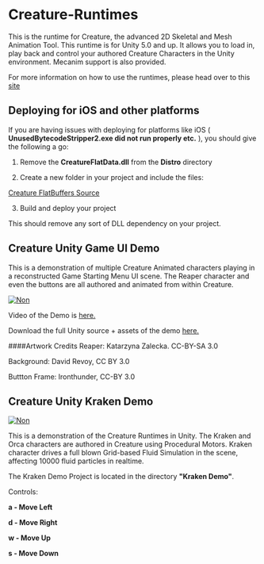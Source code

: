 # Creature-Runtimes

This is the runtime for Creature, the advanced 2D Skeletal and Mesh Animation Tool. This runtime is for Unity 5.0 and up. It allows you to load in, play back and control your authored Creature Characters in the Unity environment. Mecanim support is also provided.

For more information on how to use the runtimes, please head over to this [site](http://www.kestrelmoon.com/creaturedocs/Game_Engine_Runtimes_And_Integration/Runtimes_Introduction.html)

## Deploying for iOS and other platforms
If you are having issues with deploying for platforms like iOS ( **UnusedBytecodeStripper2.exe did not run properly etc.** ), you should give the following a go:

1) Remove the **CreatureFlatData.dll** from the **Distro** directory

2) Create a new folder in your project and include the files:

[Creature FlatBuffers Source](https://github.com/kestrelm/Creature_Unity/tree/master/FlatBuffersCSharp)

3) Build and deploy your project

This should remove any sort of DLL dependency on your project.

## Creature Unity Game UI Demo

This is a demonstration of multiple Creature Animated characters playing in a reconstructed Game Starting Menu UI scene. The Reaper character and even the buttons are all authored and animated from within Creature.

[![Non](https://raw.githubusercontent.com/kestrelm/Creature_Unity/master/ui-screen.png)](https://youtu.be/XkJa1VzWrc8)

Video of the Demo is [here.](https://youtu.be/XkJa1VzWrc8)

Download the full Unity source + assets of the demo [here.](https://github.com/kestrelm/CreatureDemos/tree/master/CreatureUI)

####Artwork Credits
Reaper: Katarzyna Zalecka. CC-BY-SA 3.0

Background: David Revoy, CC BY 3.0

Buttton Frame: Ironthunder, CC-BY 3.0

## Creature Unity Kraken Demo

[![Non](http://www.kestrelmoon.com/creature/img/kraken.png)](http://youtu.be/Ca6lRx0_fF8)

This is a demonstration of the Creature Runtimes in Unity. The Kraken and Orca characters are authored in Creature using Procedural Motors.
Kraken character drives a full blown Grid-based Fluid Simulation in 
the scene,  affecting 10000 fluid particles in realtime.

The Kraken Demo Project is located in the directory **"Kraken Demo"**.

Controls:

**a - Move Left**

**d - Move Right**

**w - Move Up**

**s - Move Down**

